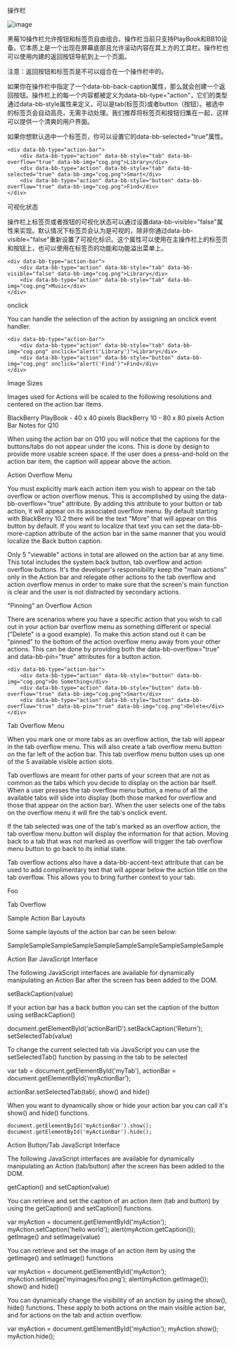 操作栏

 ![image](https://github.com/blackberry/bbUI.js/wiki/images/screenshots/actionBar.png)

黑莓10操作栏允许按钮和标签页自由组合。操作栏当前只支持PlayBook和BB10设备。它本质上是一个出现在屏幕底部且允许滚动内容在其上方的工具栏。操作栏也可以使用内建的返回按钮导航到上一个页面。

注意：返回按钮和标签页是不可以组合在一个操作栏中的。

如果你在操作栏中指定了一个data-bb-back-caption属性，那么就会创建一个返回按钮。操作栏上的每一个内容都被定义为data-bb-type="action"，它们的类型通过data-bb-style属性来定义，可以是tab(标签页)或者button（按钮）。被选中的标签页会自动高亮，无需手动处理。我们推荐将标签页和按钮归集在一起，这样可以提供一个清爽的用户界面。

如果你想默认选中一个标签页，你可以设置它的data-bb-selected="true"属性。

    <div data-bb-type="action-bar">
        <div data-bb-type="action" data-bb-style="tab" data-bb-overflow="true" data-bb-img="cog.png">Library</div>
        <div data-bb-type="action" data-bb-style="tab" data-bb-selected="true" data-bb-img="cog.png">Smart</div>
        <div data-bb-type="action" data-bb-style="button" data-bb-overflow="true" data-bb-img="cog.png">Find</div>
    </div>

可视化状态

操作栏上标签页或者按钮的可视化状态可以通过设置data-bb-visible="false"属性来实现。默认情况下标签页会认为是可视的，除非你通过data-bb-visible="false"重新设置了可视化标识。这个属性可以使用在主操作栏上的标签页和按钮上，也可以使用在标签页的功能和功能溢出菜单上。

    <div data-bb-type="action-bar">
        <div data-bb-type="action" data-bb-style="tab" data-bb-visible="false" data-bb-img="cog.png">Library</div>
        <div data-bb-type="action" data-bb-style="tab" data-bb-img="cog.png">Music</div>
    </div>
    
onclick

You can handle the selection of the action by assigning an onclick event handler.

    <div data-bb-type="action-bar">
        <div data-bb-type="action" data-bb-style="tab" data-bb-img="cog.png" onclick="alert('Library')">Library</div>
        <div data-bb-type="action" data-bb-style="button" data-bb-img="cog.png" onclick="alert('Find')">Find</div>
    </div>
Image Sizes

Images used for Actions will be scaled to the following resolutions and centered on the action bar items.

BlackBerry PlayBook - 40 x 40 pixels
BlackBerry 10 - 80 x 80 pixels
Action Bar Notes for Q10

When using the action bar on Q10 you will notice that the captions for the buttons/tabs do not appear under the icons. This is done by design to provide more usable screen space. If the user does a press-and-hold on the action bar item, the caption will appear above the action.

Action Overflow Menu

You must explicitly mark each action item you wish to appear on the tab overflow or action overflow menus. This is accomplished by using the data-bb-overflow="true" attribute. By adding this attribute to your button or tab action, it will appear on its associated overflow menu. By default starting with BlackBerry 10.2 there will be the text "More" that will appear on this button by default. If you want to localize that text you can set the data-bb-more-caption attribute of the action bar in the same manner that you would localize the Back button caption.

Only 5 "viewable" actions in total are allowed on the action bar at any time. This total includes the system back button, tab overflow and action overflow buttons. It's the developer's responsibility keep the "main actions" only in the Action bar and relegate other actions to the tab overflow and action overflow menus in order to make sure that the screen's main function is clear and the user is not distracted by secondary actions.

"Pinning" an Overflow Action

There are scenarios where you have a specific action that you wish to call out in your action bar overflow menu as something different or special ("Delete" is a good example). To make this action stand out it can be "pinned" to the bottom of the action overflow menu away from your other actions. This can be done by providing both the data-bb-overflow="true" and data-bb-pin="true" attributes for a button action.

    <div data-bb-type="action-bar">
        <div data-bb-type="action" data-bb-style="button" data-bb-img="cog.png">Do Something</div>
        <div data-bb-type="action" data-bb-style="button" data-bb-overflow="true" data-bb-img="cog.png">Smart</div>
        <div data-bb-type="action" data-bb-style="button" data-bb-overflow="true" data-bb-pin="true" data-bb-img="cog.png">Delete</div>
    </div>
Tab Overflow Menu

When you mark one or more tabs as an overflow action, the tab will appear in the tab overflow menu. This will also create a tab overflow menu button on the far left of the action bar. This tab overflow menu button uses up one of the 5 available visible action slots.

Tab overflows are meant for other parts of your screen that are not as common as the tabs which you decide to display on the action bar itself. When a user presses the tab overflow menu button, a menu of all the available tabs will slide into display (both those marked for overflow and those that appear on the action bar). When the user selects one of the tabs on the overflow menu it will fire the tab's onclick event.

If the tab selected was one of the tab's marked as an overflow action, the tab overflow menu button will display the information for that action. Moving back to a tab that was not marked as overflow will trigger the tab overflow menu button to go back to its initial state.

Tab overflow actions also have a data-bb-accent-text attribute that can be used to add complimentary text that will appear below the action title on the tab overflow. This allows you to bring further context to your tab.

<div data-bb-type="action-bar">
   <div data-bb-type="action" data-bb-style="tab" data-bb-img="cog.png" data-bb-accent-text="Bar">Foo</div>
</div>

Tab Overflow

Sample Action Bar Layouts

Some sample layouts of the action bar can be seen below:

SampleSampleSampleSampleSampleSampleSampleSampleSampleSample

Action Bar JavaScript Interface

The following JavaScript interfaces are available for dynamically manipulating an Action Bar after the screen has been added to the DOM.

setBackCaption(value)

If your action bar has a back button you can set the caption of the button using setBackCaption()

document.getElementById('actionBarID').setBackCaption('Return');
setSelectedTab(value)

To change the current selected tab via JavaScript you can use the setSelectedTab() function by passing in the tab to be selected

var tab = document.getElementById('myTab'),
    actionBar = document.getElementById('myActionBar');

actionBar.setSelectedTab(tab);
show() and hide()

When you want to dynamically show or hide your action bar you can call it's show() and hide() functions.

    document.getElementById('myActionBar').show();
    document.getElementById('myActionBar').hide();
Action Button/Tab JavaScript Interface

The following JavaScript interfaces are available for dynamically manipulating an Action (tab/button) after the screen has been added to the DOM.

getCaption() and setCaption(value)

You can retrieve and set the caption of an action item (tab and button) by using the getCaption() and setCaption() functions.

var myAction = document.getElementById('myAction');
myAction.setCaption('hello world');
alert(myAction.getCaption());
getImage() and setImage(value)

You can retrieve and set the image of an action item by using the getImage() and setImage() functions

var myAction = document.getElementById('myAction');
myAction.setImage('myimages/foo.png');
alert(myAction.getImage());
show() and hide()

You can dynamically change the visibility of an anction by using the show(), hide() functions. These apply to both actions on the main visible action bar, and for actions on the tab and action overflow.

var myAction = document.getElementById('myAction');
myAction.show();
myAction.hide();
